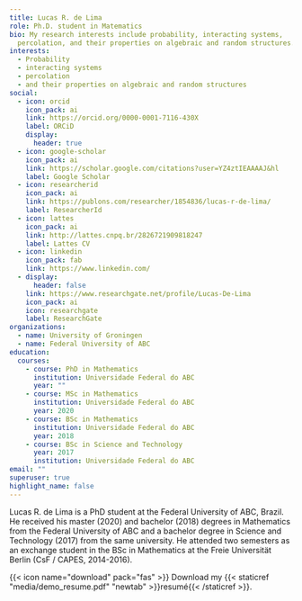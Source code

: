 ```yaml
---
title: Lucas R. de Lima
role: Ph.D. student in Matematics
bio: My research interests include probability, interacting systems,
  percolation, and their properties on algebraic and random structures.
interests:
  - Probability
  - interacting systems
  - percolation
  - and their properties on algebraic and random structures
social:
  - icon: orcid
    icon_pack: ai
    link: https://orcid.org/0000-0001-7116-430X
    label: ORCiD
    display:
      header: true
  - icon: google-scholar
    icon_pack: ai
    link: https://scholar.google.com/citations?user=YZ4ztIEAAAAJ&hl
    label: Google Scholar
  - icon: researcherid
    icon_pack: ai
    link: https://publons.com/researcher/1854836/lucas-r-de-lima/
    label: ResearcherId
  - icon: lattes
    icon_pack: ai
    link: http://lattes.cnpq.br/2826721909818247
    label: Lattes CV
  - icon: linkedin
    icon_pack: fab
    link: https://www.linkedin.com/
  - display:
      header: false
    link: https://www.researchgate.net/profile/Lucas-De-Lima
    icon_pack: ai
    icon: researchgate
    label: ResearchGate
organizations:
  - name: University of Groningen
  - name: Federal University of ABC
education:
  courses:
    - course: PhD in Mathematics
      institution: Universidade Federal do ABC
      year: ""
    - course: MSc in Mathematics
      institution: Universidade Federal do ABC
      year: 2020
    - course: BSc in Mathematics
      institution: Universidade Federal do ABC
      year: 2018
    - course: BSc in Science and Technology
      year: 2017
      institution: Universidade Federal do ABC
email: ""
superuser: true
highlight_name: false
---
```

Lucas R. de Lima is a PhD student at the Federal University of ABC, Brazil. He received his master (2020) and bachelor (2018) degrees in Mathematics  from the Federal University of ABC and a bachelor degree in Science and Technology (2017) from the same university. He attended two semesters as an exchange student in the BSc in Mathematics at the Freie Universität Berlin (CsF / CAPES, 2014-2016).

{{< icon name="download" pack="fas" >}} Download my {{< staticref "media/demo_resume.pdf" "newtab" >}}resumé{{< /staticref >}}.